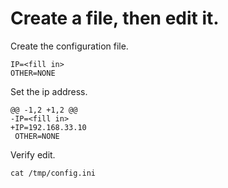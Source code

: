 <!--
setup:
  docker: docableContainer
-->

# Create a file, then edit it.

Create the configuration file.

```ini|{type: 'file', path:'/tmp/config.ini' }
IP=<fill in>
OTHER=NONE
```

Set the ip address.

```diff|{type: 'edit', path:'/tmp/config.ini'}
@@ -1,2 +1,2 @@
-IP=<fill in>
+IP=192.168.33.10
 OTHER=NONE
```

Verify edit.

```bash|{type:"command",failed_when:"!stdout.includes('192.168.33.10')"}
cat /tmp/config.ini
```